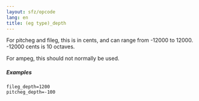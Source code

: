 ```yaml
---
layout: sfz/opcode
lang: en
title: (eg type)_depth
---
```

For pitcheg and fileg, this is in cents, and can range from -12000 to 12000.
-12000 cents is 10 octaves.

For ampeg, this should not normally be used.

##### Examples

```
fileg_depth=1200
pitcheg_depth=-100
```
